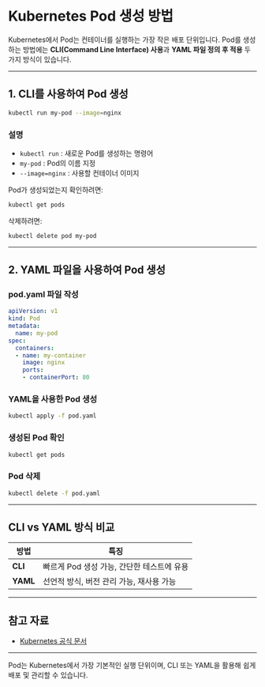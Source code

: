 # Kubernetes Pod 생성 방법

Kubernetes에서 Pod는 컨테이너를 실행하는 가장 작은 배포 단위입니다. Pod를 생성하는 방법에는 **CLI(Command Line Interface) 사용**과 **YAML 파일 정의 후 적용** 두 가지 방식이 있습니다.

---

## 1. CLI를 사용하여 Pod 생성

```bash
kubectl run my-pod --image=nginx
```

### 설명
- `kubectl run` : 새로운 Pod를 생성하는 명령어
- `my-pod` : Pod의 이름 지정
- `--image=nginx` : 사용할 컨테이너 이미지

Pod가 생성되었는지 확인하려면:
```bash
kubectl get pods
```

삭제하려면:
```bash
kubectl delete pod my-pod
```

---

## 2. YAML 파일을 사용하여 Pod 생성

### pod.yaml 파일 작성
```yaml
apiVersion: v1
kind: Pod
metadata:
  name: my-pod
spec:
  containers:
  - name: my-container
    image: nginx
    ports:
    - containerPort: 80
```

### YAML을 사용한 Pod 생성
```bash
kubectl apply -f pod.yaml
```

### 생성된 Pod 확인
```bash
kubectl get pods
```

### Pod 삭제
```bash
kubectl delete -f pod.yaml
```

---

## CLI vs YAML 방식 비교

| 방법 | 특징 |
|------|------|
| **CLI** | 빠르게 Pod 생성 가능, 간단한 테스트에 유용 |
| **YAML** | 선언적 방식, 버전 관리 가능, 재사용 가능 |

---

## 참고 자료

- [Kubernetes 공식 문서](https://kubernetes.io/docs/concepts/workloads/pods/)

---

Pod는 Kubernetes에서 가장 기본적인 실행 단위이며, CLI 또는 YAML을 활용해 쉽게 배포 및 관리할 수 있습니다.

